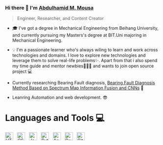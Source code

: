 ### Hi there 👋 I'm [Abdulhamid M. Mousa](https://www.linkedin.com/in/abdulhamid-m-mousa-833a49204/)
> Engineer, Researcher, and Content Creator

- 🎓 I've got a degree in Mechanical Engineering from Beihang University, and currently pursuing my Masters's degree at BIT.Uni majoring in Mechanical Engineering. 

- 💡 I'm a passionate learner who's always wiling to learn and work across technologies and domains. I love to explore new technologies and leverage them to solve real-life problems✨. Apart from that i also spend my time guide and mentor newbies👨🏽‍💻 and wants to join open source project 💻
-  Currently researching Bearing Fault diagnosis, [Bearing Fault Diagnosis Method Based on Spectrum Map Information Fusion and CNNs](https://github.com/Abdulhamid97Mousa/Bearing-Fault-Diagnosis-Method-Based-on-Spectrum-Map-Information-Fusion-and-CNNs) 📝
-  Leanring Automation and web development. 😎


# Languages and Tools 💻  
<img align="left" alt="HTML5" width="26px" src="https://cdn.jsdelivr.net/gh/devicons/devicon/icons/html5/html5-original.svg" style="padding-right:10px;" />
<img align="left" alt="CSS3" width="26px" src="https://cdn.jsdelivr.net/gh/devicons/devicon/icons/css3/css3-original.svg" style="padding-right:10px;" />
<img align="left" alt="JavaScript" width="26px" src="https://cdn.jsdelivr.net/gh/devicons/devicon/icons/javascript/javascript-original.svg" style="padding-right:10px;" />
<img align="left" alt="Python" width="26px" src="https://upload.wikimedia.org/wikipedia/commons/thumb/c/c3/Python-logo-notext.svg/1200px-Python-logo-notext.svg.png" style="padding-right:10px;" />
<img align="left" alt="Ansible" width="26px" src="https://avatars.githubusercontent.com/u/1507452?s=200&v=4" style="padding-right:10px;" />
<img align="left" alt="Docker" width="26px" src="https://developers.redhat.com/sites/default/files/styles/article_feature/public/blog/2014/05/homepage-docker-logo.png?itok=zx0e-vcP" style="padding-right:10px;" />
<img align="left" alt="Git" width="26px" src="https://cdn.jsdelivr.net/gh/devicons/devicon/icons/git/git-original.svg" style="padding-right:10px;" />
<br>

